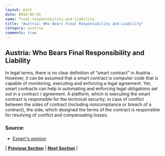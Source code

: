 ```yaml
---
layout: post
date: 0018-05-01
name: final-responsibility-and-liability
title: "Austria: Who Bears Final Responsibility and Liability"
category: austria
comments: true
---
```


## Austria: Who Bears Final Responsibility and Liability ##

In legal terms, there is no clear definition of “smart contract” in Austria . However, it can be assumed that a smart contract is computer code that is capable of monitoring, executing and enforcing a legal agreement. Yet, smart contracts can help in automating and enforcing legal obligations set out in a contract / agreement. A platform, which is executing the smart contract is responsible for the technical security; in case of conflict between the sides of contract (including noncompliance or breach of a contract), the side, which designed the terms of the contract is responsible for resolving of conflict and compensating losses.

### Source: ###

- [Expert's opinion](https://www.freshfields.com/en-gb/our-thinking/campaigns/digital/fintech/whats-in/whats-in-a-smart-contract/)


| **[Previous Section]( https://neo-project.github.io/global-blockchain-compliance-hub//austria/austria-privacy-and-data-protection.html)** | **[Next Section]( https://neo-project.github.io/global-blockchain-compliance-hub//austria/austria-smart-contracts.html)** |
